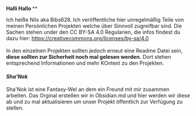 **Halli Hallo ^^**

Ich heiße Nils aka Bibs628.
Ich veröffentliche hier unregelmäßig Teile von meinen Persönlichen Projekten welche über Sinnvoll zugreifbar sind.
Die Sachen stehen under den CC BY-SA 4.0 Regularien, die infos findest du dazu hier: https://creativecommons.org/licenses/by-sa/4.0  <br>  
In den einzelnen Projekten sollten jedoch erneut eine Readme Datei sein, **diese sollten zur Sicherheit noch mal gelesen werden.** Dort stehen entsprechend Informationen und mehr KOntext zu den Projekten. 

#### *Sha'Nok*
Sha'Nok ist eine Fantasy-Wel an dem ein Freund mit mir zusammen arbeiten. Das Orginal erstellen wir in Obsidian.md und hier werden wir diese ab und zu mal aktualisieren um unser Projekt öffentlich zur Verfügung zu stellen. 


<!---
Bibs628/Bibs628 is a ✨ special ✨ repository because its `README.md` (this file) appears on your GitHub profile.
You can click the Preview link to take a look at your changes.
--->
